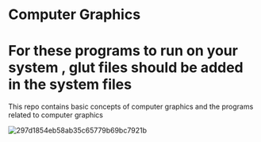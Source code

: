 # Computer Graphics
# For these programs to run on your system , glut files should be added in the system files 
This repo contains basic concepts of computer graphics and the programs related to computer graphics


![297d1854eb58ab35c65779b69bc7921b](https://user-images.githubusercontent.com/87289150/168485327-b8db84be-08d3-402e-a54b-2fc2a92e333b.gif)
